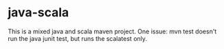 # java-scala
This is a mixed java and scala maven project. 
One issue: mvn test doesn't run the java junit test, but runs the scalatest only.
